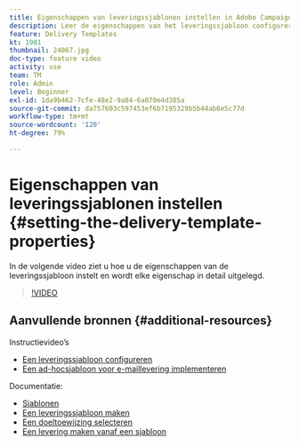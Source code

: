 ```yaml
---
title: Eigenschappen van leveringssjablonen instellen in Adobe Campaign Classic
description: Leer de eigenschappen van het leveringssjabloon configureren.
feature: Delivery Templates
kt: 1981
thumbnail: 24067.jpg
doc-type: feature video
activity: use
team: TM
role: Admin
level: Beginner
exl-id: 1da9b462-7cfe-48e2-9a84-6a070e4d305a
source-git-commit: da757603c597453ef6b7195329b5b44ab6e5c77d
workflow-type: tm+mt
source-wordcount: '120'
ht-degree: 79%

---
```


# Eigenschappen van leveringssjablonen instellen {#setting-the-delivery-template-properties}

In de volgende video ziet u hoe u de eigenschappen van de leveringssjabloon instelt en wordt elke eigenschap in detail uitgelegd.

>[!VIDEO](https://video.tv.adobe.com/v/24067?quality=12)

## Aanvullende bronnen {#additional-resources}

Instructievideo’s

* [Een leveringssjabloon configureren](/help/sending-messages/using-delivery-templates/configuring-a-delivery-template.md)
* [Een ad-hocsjabloon voor e-maillevering implementeren](/help/sending-messages/using-delivery-templates/deploying-ad-hoc-email-delivery-template.md)

Documentatie:

* [Sjablonen](https://experienceleague.adobe.com/docs/campaign-classic/using/sending-messages/using-delivery-templates/about-templates.html?lang=nl)
* [Een leveringssjabloon maken](https://experienceleague.adobe.com/docs/campaign-classic/using/sending-messages/using-delivery-templates/creating-a-delivery-template.html?lang=nl)
* [Een doeltoewijzing selecteren](https://experienceleague.adobe.com/docs/campaign-classic/using/sending-messages/using-delivery-templates/selecting-a-target-mapping.html?lang=nl)
* [Een levering maken vanaf een sjabloon](https://experienceleague.adobe.com/docs/campaign-classic/using/sending-messages/using-delivery-templates/creating-a-delivery-from-a-template.html?lang=nl)
